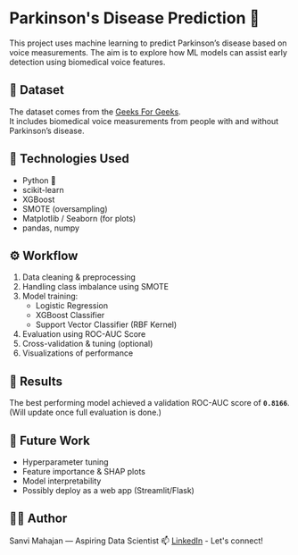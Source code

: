 # Parkinson's Disease Prediction 🧠

This project uses machine learning to predict Parkinson’s disease based on voice measurements. The aim is to explore how ML models can assist early detection using biomedical voice features.

## 📁 Dataset

The dataset comes from the [Geeks For Geeks](https://media.geeksforgeeks.org/wp-content/uploads/20250122143413596644/parkinson_disease.csv).  
It includes biomedical voice measurements from people with and without Parkinson’s disease.

## 🧪 Technologies Used

- Python 🐍
- scikit-learn
- XGBoost
- SMOTE (oversampling)
- Matplotlib / Seaborn (for plots)
- pandas, numpy

## ⚙️ Workflow

1. Data cleaning & preprocessing
2. Handling class imbalance using SMOTE
3. Model training:
   - Logistic Regression
   - XGBoost Classifier
   - Support Vector Classifier (RBF Kernel)
4. Evaluation using ROC-AUC Score
5. Cross-validation & tuning (optional)
6. Visualizations of performance

## 🧾 Results

The best performing model achieved a validation ROC-AUC score of **`0.8166`**.  
(Will update once full evaluation is done.)

## 📌 Future Work

- Hyperparameter tuning
- Feature importance & SHAP plots
- Model interpretability
- Possibly deploy as a web app (Streamlit/Flask)

## 🙋‍♀️ Author

Sanvi Mahajan — Aspiring Data Scientist 
📫 [LinkedIn](https://www.linkedin.com/in/sanvi-mahajan-502955256/) - Let's connect!


